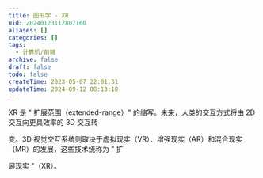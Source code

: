 ```yaml
---
title: 图形学 - XR
uid: 20240123112807160
aliases: []
categories: []
tags:
  - 计算机/前端
archive: false
draft: false
todo: false
createTime: 2023-05-07 22:01:31
updateTime: 2024-09-12 08:13:18
---
```


XR 是 " 扩展范围（extended-range）" 的缩写。未来，人类的交互方式将由 2D 交互向更具效率的 3D 交互转

变。3D 视觉交互系统则取决于虚拟现实（VR）、增强现实（AR）和混合现实（MR）的发展，这些技术统称为 " 扩

展现实 "（XR）。
